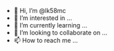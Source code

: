 - 👋 Hi, I’m @lk58mc
- 👀 I’m interested in ...
- 🌱 I’m currently learning ...
- 💞️ I’m looking to collaborate on ...
- 📫 How to reach me ...

<!---
lk58mc/lk58mc is a ✨ special ✨ repository because its `README.md` (this file) appears on your GitHub profile.
You can click the Preview link to take a look at your changes.
--->
